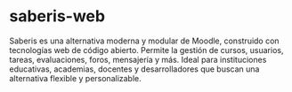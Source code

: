 # saberis-web
Saberis es una alternativa moderna y modular de Moodle, construido con tecnologías web de código abierto. Permite la gestión de cursos, usuarios, tareas, evaluaciones, foros, mensajería y más. Ideal para instituciones educativas, academias, docentes y desarrolladores que buscan una alternativa flexible y personalizable.
